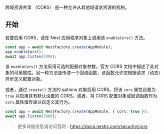 跨域资源共享 （CORS） 是一种允许从其他域请求资源的机制。



## 开始

若要启用 CORS，请在 Nest 应用程序对象上调用该 `enableCors()` 方法。

```typescript
const app = await NestFactory.create(AppModule);
app.enableCors();
await app.listen(3000);
```

该 `enableCors()` 方法采用可选的配置对象参数。官方 CORS 文档中描述了此对象的可用属性。另一种方法是传递一个回调函数，该函数允许您根据请求（动态）异步定义配置对象。

或者，通过 `create()` 方法的 options 对象启用 CORS。将该 `cors` 属性设置为 `true` 以启用具有默认设置的 CORS。或者，将 CORS 配置对象或回调函数作为 `cors` 属性值传递以自定义其行为。

```typescript
const app = await NestFactory.create(AppModule, { cors: true });
await app.listen(3000);
```



> 更多详细信息请访问官网：https://docs.nestjs.com/security/cors